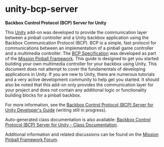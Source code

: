 # unity-bcp-server #

**Backbox Control Protocol (BCP) Server for Unity**

This [Unity](http://unity3d.com/) add-on was developed to provide the communication layer between a pinball controller and a Unity backbox application using the Backbox Communication Protocol (BCP).  BCP is a simple, fast protocol for communications between an implementation of a pinball game controller and a multimedia controller.  The [BCP Specification](https://missionpinball.com/docs/programming-guide/bcp1-0-spec/) was developed as part of the [Mission Pinball Framework](https://missionpinball.com).  This guide is designed to get you started building your own multimedia controller for your backbox using Unity.  This document does not attempt to cover the fundamentals of developing applications in Unity.  If you are new to Unity, there are numerous tutorials and a very active development community to help get you started.  It should also be noted that this add-on only provides the communication layer for your project and does not contain any additional logic or functionality building blocks for a pinball backbox.

For more information, see the [Backbox Control Protocol (BCP) Server for Unity Developer's Guide](Assets/BCP/Docs/Backbox%20Communication%20Protocol%20%28BCP%29%20Server%20for%20Unity%20-%20Developer%27s%20Guide.pdf) (writing still in progress).

Auto-generated class documentation is also available: [Backbox Control Protocol (BCP) Server for Unity - Class Documentation](https://htmlpreview.github.io/?https://raw.githubusercontent.com/missionpinball/unity-bcp-server/master/Assets/BCP/Docs/html/annotated.html).

Additional information and related discussions can be found on the [Mission Pinball Framework Forum](https://missionpinball.com/forum/).


